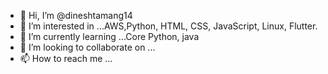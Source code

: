 - 👋 Hi, I’m @dineshtamang14
- 👀 I’m interested in ...AWS,Python, HTML, CSS, JavaScript, Linux, Flutter.
- 🌱 I’m currently learning ...Core Python, java
- 💞️ I’m looking to collaborate on ...
- 📫 How to reach me ...

<!---
dineshtamang14/dineshtamang14 is a ✨ special ✨ repository because its `README.md` (this file) appears on your GitHub profile.
You can click the Preview link to take a look at your changes.
--->
